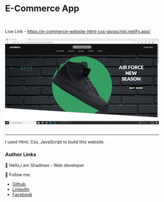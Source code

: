 # E-Commerce App    
<br/>

Live Link - https://e-commerce-website-html-css-javascript.netlify.app/

<img src="./shadman.png"/>  
<br/>
<br/>

---
I used Html, Css, JavaScript to build this website.
<br/>
### Author Links  

👋 Hello,I am Shadman - Web developer

🚀 Follow me:  


  - [Github](https://github.com/sakibshadman19)
  - [LinkedIn](https://www.linkedin.com/in/shadman-sakib-95462923a/)
  - [Facebook](https://www.facebook.com/shadman.sakibtanmoy)
  


